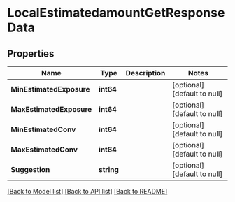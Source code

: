 # LocalEstimatedamountGetResponseData

## Properties
Name | Type | Description | Notes
------------ | ------------- | ------------- | -------------
**MinEstimatedExposure** | **int64** |  | [optional] [default to null]
**MaxEstimatedExposure** | **int64** |  | [optional] [default to null]
**MinEstimatedConv** | **int64** |  | [optional] [default to null]
**MaxEstimatedConv** | **int64** |  | [optional] [default to null]
**Suggestion** | **string** |  | [optional] [default to null]

[[Back to Model list]](../README.md#documentation-for-models) [[Back to API list]](../README.md#documentation-for-api-endpoints) [[Back to README]](../README.md)



